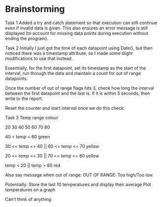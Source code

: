# Brainstorming

Task 1
Added a try and catch statement so that execution can still continue even if invalid data is given. This also ensures an error message is still displayed (to account for missing data points during execution without ending the program).

Task 2
Initially I just got the time of each datapoint using Date(), but then noticed there was a timestamp attribute, so I made some slight modifications to use that instead.

Essentially, for the first datapoint, set its timestamp as the start of the interval, run through the data and maintain a count for out of range datapoints.

Once the number of out of range flags hits 3, check how long the interval between the first datapoint and the last is. If it is within 5 seconds, then write to the report.

Reset the counter and start interval once we do this check.

Task 3
Temp range colour

20 30 40 50 60 70 80

40 < temp < 60 green

30 <= temp <= 40 || 60 <= temp <= 70 yellow

20 <= temp <= 30 || 70 <= temp <= 80 yellow

temp < 20 || temp > 80 red

Also say message when out of range:
OUT OF RANGE: Too high/Too low

Potentially:
Store the last 10 temperatures and display their average
Plot temperatures on a graph

Can't think of anything
